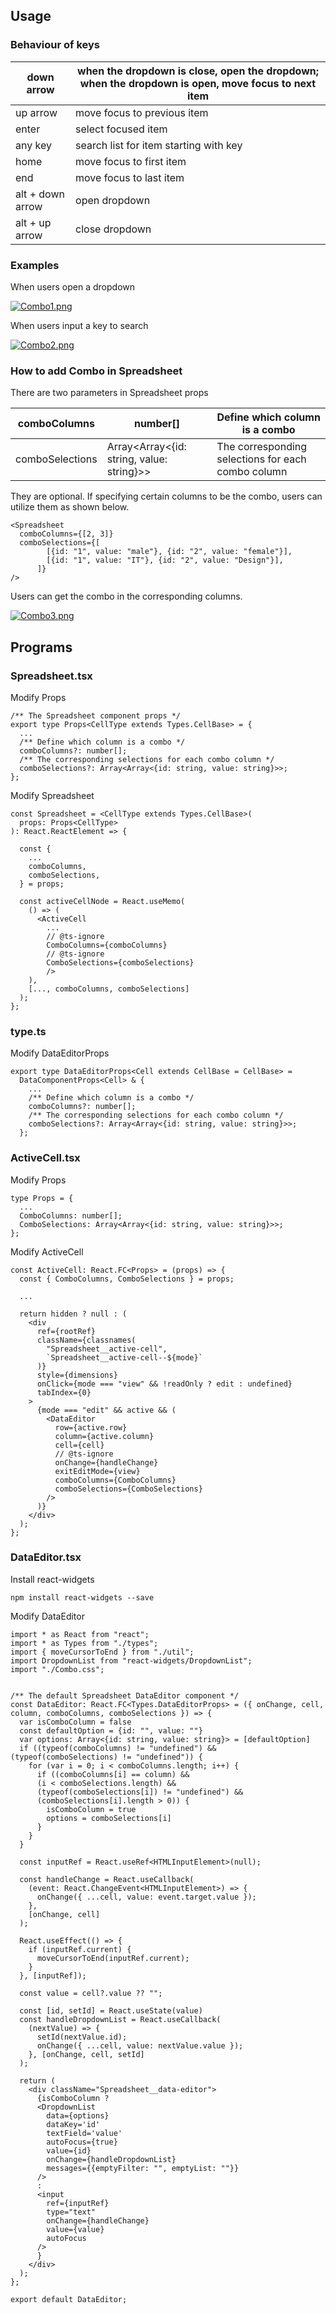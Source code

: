 ## Usage

### Behaviour of keys

down arrow  | when the dropdown is close, open the dropdown; when the dropdown is open, move focus to next item   
---|---  
up arrow  | move focus to previous item   
enter  | select focused item   
any key  | search list for item starting with key   
home  | move focus to first item   
end  | move focus to last item   
alt + down arrow  | open dropdown   
alt + up arrow  | close dropdown   
  
### Examples

When users open a dropdown

[![Combo1.png](images/Combo1.png)](images/Combo1.png)

When users input a key to search

[![Combo2.png](images/Combo2.png)](images/Combo2.png)

### How to add Combo in Spreadsheet

There are two parameters in Spreadsheet props

comboColumns  | number[]  | Define which column is a combo   
---|---|---  
comboSelections  | Array<Array<{id: string, value: string}>> | The corresponding selections for each combo column   
  
They are optional. If specifying certain columns to be the combo, users can
utilize them as shown below.

    
    
    <Spreadsheet 
      comboColumns={[2, 3]}
      comboSelections={[
            [{id: "1", value: "male"}, {id: "2", value: "female"}], 
            [{id: "1", value: "IT"}, {id: "2", value: "Design"}],
          ]}
    />
    

Users can get the combo in the corresponding columns.

[![Combo3.png](images/Combo3.png)](images/Combo3.png)

## Programs

### Spreadsheet.tsx

Modify Props

    
    
    /** The Spreadsheet component props */
    export type Props<CellType extends Types.CellBase> = {
      ...
      /** Define which column is a combo */
      comboColumns?: number[];
      /** The corresponding selections for each combo column */
      comboSelections?: Array<Array<{id: string, value: string}>>;
    };
    

Modify Spreadsheet

    
    
    const Spreadsheet = <CellType extends Types.CellBase>(
      props: Props<CellType>
    ): React.ReactElement => {
    
      const {
        ...
        comboColumns,
        comboSelections,
      } = props;
    
      const activeCellNode = React.useMemo(
        () => (
          <ActiveCell
            ...
            // @ts-ignore
            ComboColumns={comboColumns}
            // @ts-ignore
            ComboSelections={comboSelections}
            />
        ),
        [..., comboColumns, comboSelections]
      );
    };
    

### type.ts

Modify DataEditorProps

    
    
    export type DataEditorProps<Cell extends CellBase = CellBase> =
      DataComponentProps<Cell> & {
        ...
        /** Define which column is a combo */
        comboColumns?: number[];
        /** The corresponding selections for each combo column */
        comboSelections?: Array<Array<{id: string, value: string}>>;
      };
    

### ActiveCell.tsx

Modify Props

    
    
    type Props = {
      ...
      ComboColumns: number[];
      ComboSelections: Array<Array<{id: string, value: string}>>;
    };
    

Modify ActiveCell

    
    
    const ActiveCell: React.FC<Props> = (props) => {
      const { ComboColumns, ComboSelections } = props;
    
      ...
    
      return hidden ? null : (
        <div
          ref={rootRef}
          className={classnames(
            "Spreadsheet__active-cell",
            `Spreadsheet__active-cell--${mode}`
          )}
          style={dimensions}
          onClick={mode === "view" && !readOnly ? edit : undefined}
          tabIndex={0}
        >
          {mode === "edit" && active && (
            <DataEditor
              row={active.row}
              column={active.column}
              cell={cell}
              // @ts-ignore
              onChange={handleChange}
              exitEditMode={view}
              comboColumns={ComboColumns}
              comboSelections={ComboSelections}
            />
          )}
        </div>
      );
    };
    

### DataEditor.tsx

Install react-widgets

    
    
    npm install react-widgets --save
    

Modify DataEditor

    
    
    import * as React from "react";
    import * as Types from "./types";
    import { moveCursorToEnd } from "./util";
    import DropdownList from "react-widgets/DropdownList";
    import "./Combo.css";
    
    
    /** The default Spreadsheet DataEditor component */
    const DataEditor: React.FC<Types.DataEditorProps> = ({ onChange, cell, column, comboColumns, comboSelections }) => {
      var isComboColumn = false
      const defaultOption = {id: "", value: ""}
      var options: Array<{id: string, value: string}> = [defaultOption]
      if ((typeof(comboColumns) != "undefined") && (typeof(comboSelections) != "undefined")) {
        for (var i = 0; i < comboColumns.length; i++) {
          if ((comboColumns[i] == column) && 
          (i < comboSelections.length) && 
          (typeof(comboSelections[i]) != "undefined") && 
          (comboSelections[i].length > 0)) {
            isComboColumn = true
            options = comboSelections[i]
          }
        }
      }
    
      const inputRef = React.useRef<HTMLInputElement>(null);
    
      const handleChange = React.useCallback(
        (event: React.ChangeEvent<HTMLInputElement>) => {
          onChange({ ...cell, value: event.target.value });
        },
        [onChange, cell]
      );
    
      React.useEffect(() => {
        if (inputRef.current) {
          moveCursorToEnd(inputRef.current);
        }
      }, [inputRef]);
    
      const value = cell?.value ?? "";
    
      const [id, setId] = React.useState(value)
      const handleDropdownList = React.useCallback(
        (nextValue) => {
          setId(nextValue.id);
          onChange({ ...cell, value: nextValue.value });
        }, [onChange, cell, setId]
      );
    
      return (
        <div className="Spreadsheet__data-editor">
          {isComboColumn ?
          <DropdownList
            data={options}
            dataKey='id'
            textField='value'
            autoFocus={true}
            value={id}
            onChange={handleDropdownList}
            messages={{emptyFilter: "", emptyList: ""}}
          />
          :
          <input
            ref={inputRef}
            type="text"
            onChange={handleChange}
            value={value}
            autoFocus
          />
          }
        </div>
      );
    };
    
    export default DataEditor;
    

